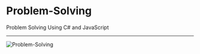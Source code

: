 # Problem-Solving
Problem Solving Using C# and JavaScript
<hr>

![Problem-Solving](https://user-images.githubusercontent.com/118932313/212490316-348c017a-f6b6-42a5-856c-e5eed2deb212.jpg)
